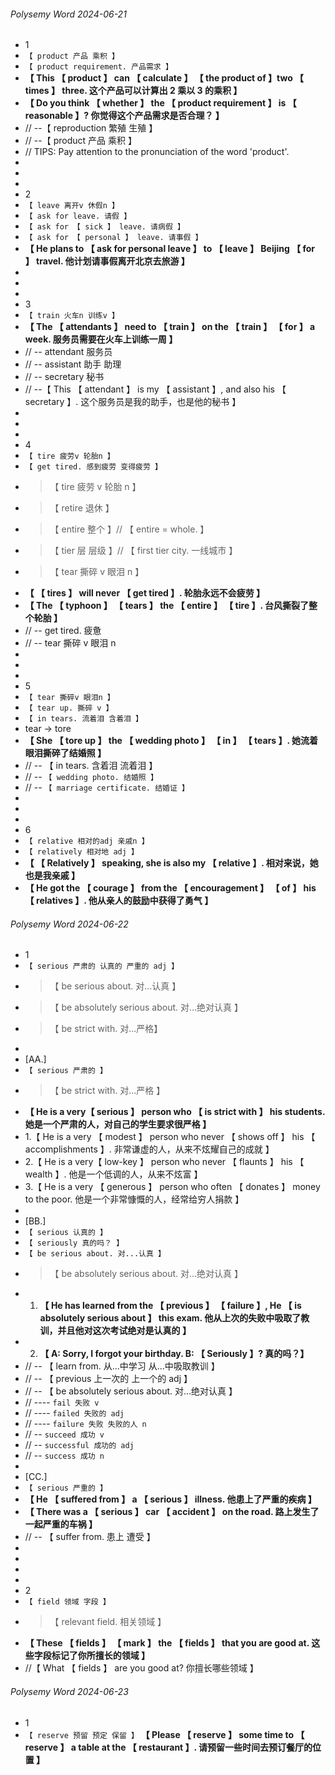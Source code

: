 ###### Polysemy Word 2024-06-21

- 1
- `【 product 产品 乘积 】`
- `【 product requirement. 产品需求 】`
- **【 This 【 product 】 can 【 calculate 】 【 the product of 】two 【 times 】 three. 这个产品可以计算出 2 乘以 3 的乘积 】**
- **【 Do you think 【 whether 】 the 【 product requirement 】 is 【 reasonable 】? 你觉得这个产品需求是否合理？ 】**
- // --【 reproduction 繁殖 生殖 】
- // --【 product 产品 乘积 】
- // TIPS: Pay attention to the pronunciation of the word 'product'.
-
-
-
- 2
- `【 leave 离开v 休假n 】`
- `【 ask for leave. 请假 】`
- `【 ask for 【 sick 】 leave. 请病假 】`
- `【 ask for 【 personal 】 leave. 请事假 】`
- **【 He plans to 【 ask for personal leave 】 to 【 leave 】 Beijing 【 for 】 travel. 他计划请事假离开北京去旅游 】**
-
-
-
- 3
- `【 train 火车n 训练v 】`
- **【 The 【 attendants 】 need to 【 train 】 on the 【 train 】 【 for 】 a week. 服务员需要在火车上训练一周 】**
- // -- attendant 服务员
- // -- assistant 助手 助理
- // -- secretary 秘书
- // --【 This 【 attendant 】 is my 【 assistant 】, and also his 【 secretary 】. 这个服务员是我的助手，也是他的秘书 】
-
-
-
- 4
- `【 tire 疲劳v 轮胎n 】`
- `【 get tired. 感到疲劳 变得疲劳 】`
- > 【 tire 疲劳 v 轮胎 n 】
- > 【 retire 退休 】
- > 【 entire 整个 】// 【 entire = whole. 】
- > 【 tier 层 层级 】// 【 first tier city. 一线城市 】
- > 【 tear 撕碎 v 眼泪 n 】
- **【 【 tires 】 will never 【 get tired 】. 轮胎永远不会疲劳 】**
- **【 The 【 typhoon 】 【 tears 】 the 【 entire 】 【 tire 】. 台风撕裂了整个轮胎 】**
- // -- get tired. 疲惫
- // -- tear 撕碎 v 眼泪 n
-
-
-
- 5
- `【 tear 撕碎v 眼泪n 】`
- `【 tear up. 撕碎 v 】`
- `【 in tears. 流着泪 含着泪 】`
- tear -> tore
- **【 She 【 tore up 】 the 【 wedding photo 】 【 in 】 【 tears 】. 她流着眼泪撕碎了结婚照 】**
- // -- 【 in tears. 含着泪 流着泪 】
- // -- `【 wedding photo. 结婚照 】`
- // -- `【 marriage certificate. 结婚证 】`
-
-
-
- 6
- `【 relative 相对的adj 亲戚n 】`
- `【 relatively 相对地 adj 】`
- **【 【 Relatively 】 speaking, she is also my 【 relative 】. 相对来说，她也是我亲戚 】**
- **【 He got the 【 courage 】 from the 【 encouragement 】 【 of 】 his 【 relatives 】. 他从亲人的鼓励中获得了勇气 】**

###### Polysemy Word 2024-06-22

- 1
- `【 serious 严肃的 认真的 严重的 adj 】`
- > 【 be serious about. 对...认真 】
- > 【 be absolutely serious about. 对...绝对认真 】
- > 【 be strict with. 对...严格】
-
- [AA.]
- `【 serious 严肃的 】`
- > 【 be strict with. 对...严格 】
- **【 He is a very【 serious 】 person who 【 is strict with 】 his students. 她是一个严肃的人，对自己的学生要求很严格 】**
- 1.【 He is a very 【 modest 】 person who never 【 shows off 】 his 【 accomplishments 】. 非常谦虚的人，从来不炫耀自己的成就 】
- 2.【 He is a very【 low-key 】 person who never 【 flaunts 】 his 【 wealth 】. 他是一个低调的人，从来不炫富 】
- 3.【 He is a very 【 generous 】 person who often 【 donates 】 money to the poor. 他是一个非常慷慨的人，经常给穷人捐款 】
-
- [BB.]
- `【 serious 认真的 】`
- `【 seriously 真的吗？ 】`
- `【 be serious about. 对...认真 】`
- > 【 be absolutely serious about. 对...绝对认真 】
- 1. **【 He has learned from the 【 previous 】 【 failure 】, He 【 is absolutely serious about 】 this exam. 他从上次的失败中吸取了教训，并且他对这次考试绝对是认真的 】**
- 2. **【 A: Sorry, I forgot your birthday. B: 【 Seriously 】? 真的吗？】**
- // -- 【 learn from. 从...中学习 从...中吸取教训 】
- // -- 【 previous 上一次的 上一个的 adj 】
- // -- 【 be absolutely serious about. 对...绝对认真 】
- // ---- `fail 失败 v`
- // ---- `failed 失败的 adj`
- // ---- `failure 失败 失败的人 n`
- // -- `succeed 成功 v`
- // -- `successful 成功的 adj`
- // -- `success 成功 n`
-
- [CC.]
- `【 serious 严重的 】`
- **【 He 【 suffered from 】 a 【 serious 】 illness. 他患上了严重的疾病 】**
- **【 There was a 【 serious 】 car 【 accident 】 on the road. 路上发生了一起严重的车祸 】**
- // -- 【 suffer from. 患上 遭受 】
-
-
-
-
- 2
- `【 field 领域 字段 】`
- > 【 relevant field. 相关领域 】
- **【 These 【 fields 】 【 mark 】 the 【 fields 】 that you are good at. 这些字段标记了你所擅长的领域 】**
- //【 What 【 fields 】 are you good at? 你擅长哪些领域 】

###### Polysemy Word 2024-06-23

- 1
- `【 reserve 预留 预定 保留 】`
  **【 Please 【 reserve 】 some time to 【 reserve 】 a table at the 【 restaurant 】. 请预留一些时间去预订餐厅的位置 】**
